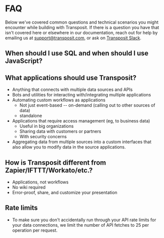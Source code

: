 # FAQ

Below we've covered common questions and technical scenarios you might encounter while building with Transposit. If there is a question you have that isn't covered here or elsewhere in our documentation, reach out for help by emailing us at [support@transposit.com](mailto:support@transposit.com), or ask on [Transposit Slack](http://transposit.slack.com).

## When should I use SQL and when should I use JavaScript?

## What applications should use Transposit?

* Anything that connects with multiple data sources and APIs
* Bots and utilities for interacting with/integrating multiple applications
* Automating custom workflows as applications
  * Not just event-based -- on-demand \(calling out to other sources of data\)
  * standalone
* Applications that require access management \(eg, to business data\)
  * Useful in big organizations
  * Sharing data with customers or partners
  * With security concerns
* Aggregating data from multiple sources into a custom interfaces that also allow you to modify data in the source applications.

## How is Transposit different from Zapier/IFTTT/Workato/etc.?

* Applications, not workflows
* No wiki required
* Error-proof, share, and customize your presentation

## Rate limits

* To make sure you don't accidentally run through your API rate limits for your data connections, we limit the number of API fetches to 25 per operation per request.

